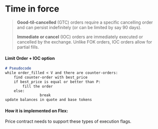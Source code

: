 # Time in force

> **Good-til-cancelled** (GTC) orders require a specific cancelling order and can persist indefinitely (or can be limited by say 90 days).&#x20;
>
> **Immediate or cancel** (IOC) orders are immediately executed or cancelled by the exchange. Unlike FOK orders, IOC orders allow for partial fills.&#x20;

#### Limit Order + IOC option

```markdown
# Pseudocode
while order_filled < V and there are counter-orders:
    find counter-order with best_price
    if best_price is equal or better than P:
        fill the order
    else:
				break
update balances in quote and base tokens
```

#### How it is implemented on Flex:

Price contract needs to support these types of execution flags.
